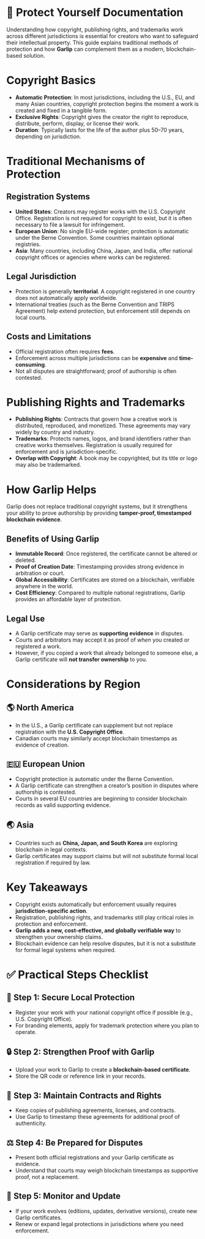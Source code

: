 # 📘 Protect Yourself Documentation

Understanding how copyright, publishing rights, and trademarks work across different jurisdictions is essential for creators who want to safeguard their intellectual property. This guide explains traditional methods of protection and how **Garlip** can complement them as a modern, blockchain-based solution.

# Copyright Basics

- **Automatic Protection**: In most jurisdictions, including the U.S., EU, and many Asian countries, copyright protection begins the moment a work is created and fixed in a tangible form.
- **Exclusive Rights**: Copyright gives the creator the right to reproduce, distribute, perform, display, or license their work.
- **Duration**: Typically lasts for the life of the author plus 50–70 years, depending on jurisdiction.

# Traditional Mechanisms of Protection

## Registration Systems
- **United States**: Creators may register works with the U.S. Copyright Office. Registration is not required for copyright to exist, but it is often necessary to file a lawsuit for infringement.
- **European Union**: No single EU-wide register; protection is automatic under the Berne Convention. Some countries maintain optional registries.
- **Asia**: Many countries, including China, Japan, and India, offer national copyright offices or agencies where works can be registered.

## Legal Jurisdiction
- Protection is generally **territorial**. A copyright registered in one country does not automatically apply worldwide.
- International treaties (such as the Berne Convention and TRIPS Agreement) help extend protection, but enforcement still depends on local courts.

## Costs and Limitations
- Official registration often requires **fees**.
- Enforcement across multiple jurisdictions can be **expensive** and **time-consuming**.
- Not all disputes are straightforward; proof of authorship is often contested.

# Publishing Rights and Trademarks

- **Publishing Rights**: Contracts that govern how a creative work is distributed, reproduced, and monetized. These agreements may vary widely by country and industry.
- **Trademarks**: Protects names, logos, and brand identifiers rather than creative works themselves. Registration is usually required for enforcement and is jurisdiction-specific.
- **Overlap with Copyright**: A book may be copyrighted, but its title or logo may also be trademarked.

# How Garlip Helps

Garlip does not replace traditional copyright systems, but it strengthens your ability to prove authorship by providing **tamper-proof, timestamped blockchain evidence**.

## Benefits of Using Garlip
- **Immutable Record**: Once registered, the certificate cannot be altered or deleted.
- **Proof of Creation Date**: Timestamping provides strong evidence in arbitration or court.
- **Global Accessibility**: Certificates are stored on a blockchain, verifiable anywhere in the world.
- **Cost Efficiency**: Compared to multiple national registrations, Garlip provides an affordable layer of protection.

## Legal Use
- A Garlip certificate may serve as **supporting evidence** in disputes.
- Courts and arbitrators may accept it as proof of *when* you created or registered a work.
- However, if you copied a work that already belonged to someone else, a Garlip certificate will **not transfer ownership** to you.

# Considerations by Region

## 🌎 North America
- In the U.S., a Garlip certificate can supplement but not replace registration with the **U.S. Copyright Office**.
- Canadian courts may similarly accept blockchain timestamps as evidence of creation.

## 🇪🇺 European Union
- Copyright protection is automatic under the Berne Convention.
- A Garlip certificate can strengthen a creator’s position in disputes where authorship is contested.
- Courts in several EU countries are beginning to consider blockchain records as valid supporting evidence.

## 🌏 Asia
- Countries such as **China, Japan, and South Korea** are exploring blockchain in legal contexts.
- Garlip certificates may support claims but will not substitute formal local registration if required by law.

# Key Takeaways

- Copyright exists automatically but enforcement usually requires **jurisdiction-specific action**.
- Registration, publishing rights, and trademarks still play critical roles in protection and enforcement.
- **Garlip adds a new, cost-effective, and globally verifiable way** to strengthen your ownership claims.
- Blockchain evidence can help resolve disputes, but it is not a substitute for formal legal systems when required.

# ✅ Practical Steps Checklist

## 📝 Step 1: Secure Local Protection
- Register your work with your national copyright office if possible (e.g., U.S. Copyright Office).
- For branding elements, apply for trademark protection where you plan to operate.

## 🔒 Step 2: Strengthen Proof with Garlip
- Upload your work to Garlip to create a **blockchain-based certificate**.
- Store the QR code or reference link in your records.

## 📑 Step 3: Maintain Contracts and Rights
- Keep copies of publishing agreements, licenses, and contracts.
- Use Garlip to timestamp these agreements for additional proof of authenticity.

## ⚖️ Step 4: Be Prepared for Disputes
- Present both official registrations and your Garlip certificate as evidence.
- Understand that courts may weigh blockchain timestamps as supportive proof, not a replacement.

## 🔄 Step 5: Monitor and Update
- If your work evolves (editions, updates, derivative versions), create new Garlip certificates.
- Renew or expand legal protections in jurisdictions where you need enforcement.

